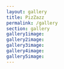 ```yaml
---
layout: gallery
title: PizZazz
permalink: /gallery
section: gallery
gallery1image:
gallery2image:
gallery3image:
gallery4image:
gallery5image:
---
```


